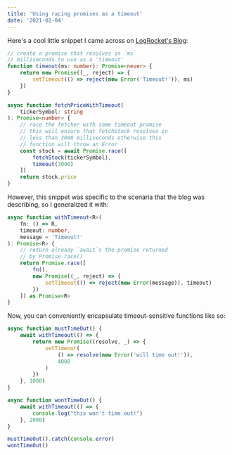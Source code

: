 ```yaml
---
title: 'Using racing promises as a timeout'
date: '2021-02-04'
---
```


Here's a cool little snippet I came across on [LogRocket's Blog](https://blog.logrocket.com/when-to-use-never-and-unknown-in-typescript-5e4d6c5799ad/):

```typescript
// create a promise that resolves in `ms`
// milliseconds to use as a 'timeout'
function timeout(ms: number): Promise<never> {
	return new Promise((_, reject) => {
		setTimeout(() => reject(new Error('Timeout!')), ms)
	})
}

async function fetchPriceWithTimeout(
	tickerSymbol: string
): Promise<number> {
	// race the fetcher with some timeout promise
	// this will ensure that fetchStock resolves in
	// less than 3000 milliseconds otherwise this
	// function will throw an Error
	const stock = await Promise.race([
		fetchStock(tickerSymbol),
		timeout(3000)
	])
	return stock.price
}
```

However, this snippet was specific to the scenaria that the blog was describing, so I generalized it with:

```typescript
async function withTimeout<R>(
	fn: () => R,
	timeout: number,
	message = 'Timeout!'
): Promise<R> {
	// return already `await`s the promise returned
	// by Promise.race()
	return Promise.race([
		fn(),
		new Promise((_, reject) => {
			setTimeout(() => reject(new Error(message)), timeout)
		})
	]) as Promise<R>
}
```

Now, you can conveniently encapsulate timeout-sensitive functions like so:

```typescript
async function mustTimeOut() {
	await withTimeout(() => {
		return new Promise((resolve, _) => {
			setTimeout(
				() => resolve(new Error('will time out!')),
				4000
			)
		})
	}, 1000)
}

async function wontTimeOut() {
	await withTimeout(() => {
		console.log("this won't time out!")
	}, 2000)
}

mustTimeOut().catch(console.error)
wontTimeOut()
```
